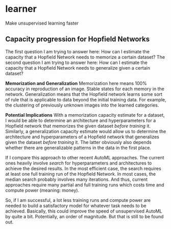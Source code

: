 # learner
Make unsupervised learning faster

## Capacity progression for Hopfield Networks
The first question I am trying to answer here: How can I estimate the capacity that a Hopfield Network needs to memorize a certain dataset? 
The second question I am trying to answer here: How can I estimate the capacity that a Hopfield Network needs to generalize given a certain dataset? 

**Memorization and Generalization**
Memorization here means 100% accuracy in reproduction of an image. Stable states for each memory in the network.
Generalization means that the Hopfield network learns some sort of rule that is applicable to data beyond the initial training data. For example, the clustering of previously unknown images into the learned categories.

**Potential Implications**
With a memorization capacity estimate for a dataset, I would be able to determine an architecture and hyperparameters for a Hopfield network that memorizes the given dataset _before training_ it. Similarly, a generalization capacity estimate would allow us to determine the architecture and hyperparameters of a Hopfield network that generalizes given the dataset _before training_ it. The latter obviously also depends whether there are generalizable patterns in the data in the first place.

If I compare this approach to other recent AutoML approaches. The current ones heavily involve _search_ for hyperparameters and architectures to achieve the desired results. In the most efficient case, the search requires at least one full training run of the Hopfield Network. In most cases, the median search probably involves many iterations. And thus, current approaches require many partial and full training runs which costs time and compute power (meaning: money). 

So, if I am successful, a lot less training runs and compute power are needed to build a satisfactory model for whatever task needs to be achieved. Basically, this could improve the speed of unsupervised AutoML by quite a bit. Potentially, an order of magnitude. But that is still to be found out.
